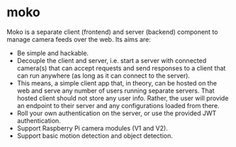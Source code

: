 # moko
Moko is a separate client (frontend) and server (backend) component to manage camera feeds over the web. Its aims are:
- Be simple and hackable.
- Decouple the client and server, i.e. start a server with connected camera(s) that can accept requests and send responses to a client that can run anywhere (as long as it can connect to the server).
- This means, a simple client app that, in theory, can be hosted on the web and serve any number of users running separate servers. That hosted client should not store any user info. Rather, the user will provide an endpoint to their server and any configurations loaded from there.
- Roll your own authentication on the server, or use the provided JWT authentication.
- Support Raspberry Pi camera modules (V1 and V2).
- Support basic motion detection and object detection.
